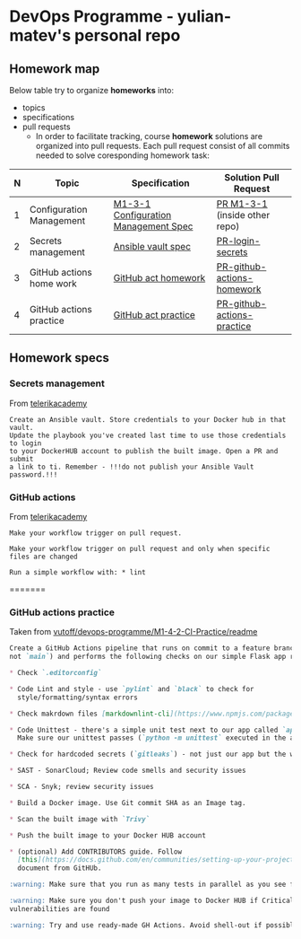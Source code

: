 # DevOps Programme - yulian-matev's personal repo

## Homework map

Below table try to organize __homeworks__ into:

* topics
* specifications
* pull requests  
  * In order to facilitate tracking, course __homework__ solutions are organized
    into pull requests. Each pull request consist of all commits needed to
    solve coresponding homework task:

| N | Topic                    | Specification | Solution Pull Request |
|---|--------------------------|---------------|-----------------------|
| 1 | Configuration Management |  [M1-3-1 Configuration Management Spec](https://github.com/vutoff/devops-programme/blob/main/ansible/README.md) |  [PR M1-3-1](https://github.com/yulian-matev/devops-programme/pull/1) (inside other repo) |
| 2 | Secrets management       | [Ansible vault spec](#secrets-management) | [PR-login-secrets](https://github.com/yulian-matev/devops-program/pull/1)|
| 3 | GitHub actions home work | [GitHub act homework](#github-actions) | [PR-github-actions-homework](https://github.com/yulian-matev/devops-program/pull/2)|
| 4 | GitHub actions practice  | [GitHub act practice](#github-actions-practice)| [PR-github-actions-practice](https://github.com/yulian-matev/devops-program/pull/3)|

## Homework specs

### Secrets management

From [telerikacademy](https://learn.telerikacademy.com/mod/assign/view.php?id=58263)

  ```text
  Create an Ansible vault. Store credentials to your Docker hub in that vault.
  Update the playbook you've created last time to use those credentials to login
  to your DockerHUB account to publish the built image. Open a PR and submit
  a link to ti. Remember - !!!do not publish your Ansible Vault password.!!!
  ```

### GitHub actions

From [telerikacademy](https://learn.telerikacademy.com/calendar/view.php?view=day&time=1699999200)

```text
Make your workflow trigger on pull request.

Make your workflow trigger on pull request and only when specific files are changed

Run a simple workflow with: * lint
```
=======

### GitHub actions practice

Taken from [vutoff/devops-programme/M1-4-2-CI-Practice/readme](https://github.com/vutoff/devops-programme/tree/fd5ac9158bb7d1c0e8c61d066750c387530c10c6/M1-4-2-CI-Practice#readme)

```md
Create a GitHub Actions pipeline that runs on commit to a feature branch (i.e.
not `main`) and performs the following checks on our simple Flask app repository.

* Check `.editorconfig`

* Code Lint and style - use `pylint` and `black` to check for 
  style/formatting/syntax errors

* Check makrdown files [markdownlint-cli](https://www.npmjs.com/package/cli-markdown)

* Code Unittest - there's a simple unit test next to our app called `app_test.py`.
  Make sure our unittest passes (`python -m unittest` executed in the app directory)

* Check for hardcoded secrets (`gitleaks`) - not just our app but the whole repository.

* SAST - SonarCloud; Review code smells and security issues

* SCA - Snyk; review security issues

* Build a Docker image. Use Git commit SHA as an Image tag.

* Scan the built image with `Trivy`

* Push the built image to your Docker HUB account

* (optional) Add CONTRIBUTORS guide. Follow 
  [this](https://docs.github.com/en/communities/setting-up-your-project-for-healthy-contributions/setting-guidelines-for-repository-contributors)
  document from GitHUb.

:warning: Make sure that you run as many tests in parallel as you see fit

:warning: Make sure you don't push your image to Docker HUB if Critical
vulnerabilities are found

:warning: Try and use ready-made GH Actions. Avoid shell-out if possible
```
